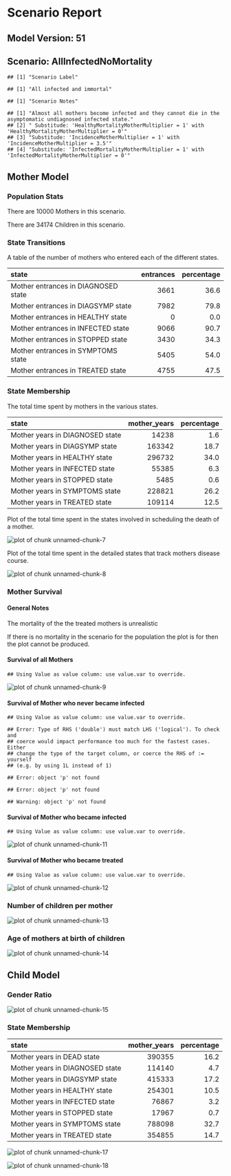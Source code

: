 # Scenario Report




## Model Version: 51
## Scenario: AllInfectedNoMortality

```
## [1] "Scenario Label"
```

```
## [1] "All infected and immortal"
```

```
## [1] "Scenario Notes"
```

```
## [1] "Almost all mothers become infected and they cannot die in the asymptomatic undiagnosed infected state."
## [2] " Substitude: 'HealthyMortalityMotherMultiplier = 1' with 'HealthyMortalityMotherMultiplier = 0'"       
## [3] "Substitude: 'IncidenceMotherMultiplier = 1' with 'IncidenceMotherMultiplier = 3.5'"                    
## [4] "Substitude: 'InfectedMortalityMotherMultiplier = 1' with 'InfectedMortalityMotherMultiplier = 0'"
```

## Mother Model

### Population Stats


There are 10000 Mothers in this scenario.

There are 34174 Children in this scenario.

### State Transitions

A table of the number of mothers who entered each of the different states.


|state                               | entrances| percentage|
|:-----------------------------------|---------:|----------:|
|Mother entrances in DIAGNOSED state |      3661|       36.6|
|Mother entrances in DIAGSYMP state  |      7982|       79.8|
|Mother entrances in HEALTHY state   |         0|        0.0|
|Mother entrances in INFECTED state  |      9066|       90.7|
|Mother entrances in STOPPED state   |      3430|       34.3|
|Mother entrances in SYMPTOMS state  |      5405|       54.0|
|Mother entrances in TREATED state   |      4755|       47.5|

### State Membership

The total time spent by mothers in the various states.


|state                           | mother_years| percentage|
|:-------------------------------|------------:|----------:|
|Mother years in DIAGNOSED state |        14238|        1.6|
|Mother years in DIAGSYMP state  |       163342|       18.7|
|Mother years in HEALTHY state   |       296732|       34.0|
|Mother years in INFECTED state  |        55385|        6.3|
|Mother years in STOPPED state   |         5485|        0.6|
|Mother years in SYMPTOMS state  |       228821|       26.2|
|Mother years in TREATED state   |       109114|       12.5|

Plot of the total time spent in the states involved in scheduling the death of a mother.

![plot of chunk unnamed-chunk-7](figure/AllInfectedNoMortality/unnamed-chunk-7.png) 

Plot of the total time spent in the detailed states that track mothers disease course.

![plot of chunk unnamed-chunk-8](figure/AllInfectedNoMortality/unnamed-chunk-8.png) 

### Mother Survival

#### General Notes

The mortality of the the treated mothers is unrealistic

If there is no mortality in the scenario for the population the plot is for then the plot cannot be produced.

#### Survival of all Mothers


```
## Using Value as value column: use value.var to override.
```

![plot of chunk unnamed-chunk-9](figure/AllInfectedNoMortality/unnamed-chunk-9.png) 

#### Survival of Mother who never became infected


```
## Using Value as value column: use value.var to override.
```

```
## Error: Type of RHS ('double') must match LHS ('logical'). To check and
## coerce would impact performance too much for the fastest cases. Either
## change the type of the target column, or coerce the RHS of := yourself
## (e.g. by using 1L instead of 1)
```

```
## Error: object 'p' not found
```

```
## Error: object 'p' not found
```

```
## Warning: object 'p' not found
```

#### Survival of Mother who became infected


```
## Using Value as value column: use value.var to override.
```

![plot of chunk unnamed-chunk-11](figure/AllInfectedNoMortality/unnamed-chunk-11.png) 

#### Survival of Mother who became treated


```
## Using Value as value column: use value.var to override.
```

![plot of chunk unnamed-chunk-12](figure/AllInfectedNoMortality/unnamed-chunk-12.png) 

### Number of children per mother

![plot of chunk unnamed-chunk-13](figure/AllInfectedNoMortality/unnamed-chunk-13.png) 

### Age of mothers at birth of children

![plot of chunk unnamed-chunk-14](figure/AllInfectedNoMortality/unnamed-chunk-14.png) 

## Child Model

### Gender Ratio

![plot of chunk unnamed-chunk-15](figure/AllInfectedNoMortality/unnamed-chunk-15.png) 

### State Membership


|state                           | mother_years| percentage|
|:-------------------------------|------------:|----------:|
|Mother years in DEAD state      |       390355|       16.2|
|Mother years in DIAGNOSED state |       114140|        4.7|
|Mother years in DIAGSYMP state  |       415333|       17.2|
|Mother years in HEALTHY state   |       254301|       10.5|
|Mother years in INFECTED state  |        76867|        3.2|
|Mother years in STOPPED state   |        17967|        0.7|
|Mother years in SYMPTOMS state  |       788098|       32.7|
|Mother years in TREATED state   |       354855|       14.7|

![plot of chunk unnamed-chunk-17](figure/AllInfectedNoMortality/unnamed-chunk-17.png) 

![plot of chunk unnamed-chunk-18](figure/AllInfectedNoMortality/unnamed-chunk-18.png) 



